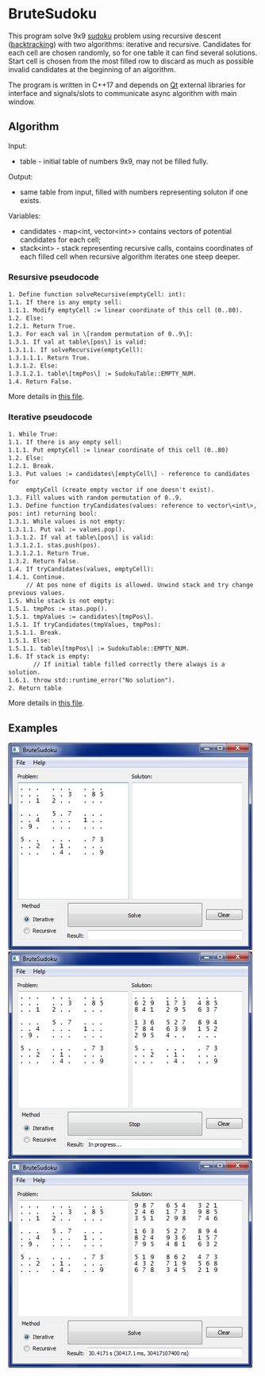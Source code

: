 # BruteSudoku

This program solve 9x9 [sudoku](https://en.wikipedia.org/wiki/Sudoku) problem using recursive descent ([backtracking](https://en.wikipedia.org/wiki/Sudoku_solving_algorithms#Sudoku_brute_force)) with two algorithms: iterative and recursive. Candidates for each cell are chosen randomly, so for one table it can find several solutions. Start cell is chosen from the most filled row to discard as much as possible invalid candidates at the beginning of an algorithm.

The program is written in C++17 and depends on [Qt](https://www.qt.io/offline-installers) external libraries for interface and signals/slots to communicate async algorithm with main window.

## Algorithm

Input:
- table - initial table of numbers 9x9, may not be filled fully.

Output:
- same table from input, filled with numbers representing soluton if one exists.

Variables:
- candidates - map\<int, vector\<int\>\> contains vectors of potential candidates for each cell;
- stack\<int\> - stack representing recursive calls, contains coordinates of each filled cell when recursive algorithm iterates one steep deeper.

### Resursive pseudocode

```
1. Define function solveRecursive(emptyCell: int):
1.1. If there is any empty sell:
1.1.1. Modify emptyCell := linear coordinate of this cell (0..80).
1.2. Else:
1.2.1. Return True.
1.3. For each val in \[random permutation of 0..9\]:
1.3.1. If val at table\[pos\] is valid:
1.3.1.1. If solveRecursive(emptyCell):
1.3.1.1.1. Return True.
1.3.1.2. Else:
1.3.1.2.1. table\[tmpPos\] := SudokuTable::EMPTY_NUM.
1.4. Return False.
```

More details in [this file](src/Solvers/RecursiveSolver.cpp).

### Iterative pseudocode

```
1. While True:
1.1. If there is any empty sell:
1.1.1. Put emptyCell := linear coordinate of this cell (0..80)
1.2. Else:
1.2.1. Break.
1.3. Put values := candidates\[emptyCell\] - reference to candidates for 
     emptyCell (create empty vector if one doesn't exist).
1.3. Fill values with random permutation of 0..9.
1.3. Define function tryCandidates(values: reference to vector\<int\>, pos: int) returning bool:
1.3.1. While values is not empty:
1.3.1.1. Put val := values.pop().
1.3.1.2. If val at table\[pos\] is valid:
1.3.1.2.1. stas.push(pos).
1.3.1.2.1. Return True.
1.3.2. Return False.
1.4. If tryCandidates(values, emptyCell):
1.4.1. Continue.
     // At pos none of digits is allowed. Unwind stack and try change previous values.
1.5. While stack is not empty:
1.5.1. tmpPos := stas.pop().
1.5.1. tmpValues := candidates\[tmpPos\].
1.5.1. If tryCandidates(tmpValues, tmpPos):
1.5.1.1. Break.
1.5.1. Else:
1.5.1.1. table\[tmpPos\] := SudokuTable::EMPTY_NUM.
1.6. If stack is empty:
       // If initial table filled correctly there always is a solution.
1.6.1. throw std::runtime_error("No solution").
2. Return table
```

More details in [this file](src/Solvers/IterativeSolver.cpp).

## Examples
![example1](examples/example1.png)
![example2](examples/example2.png)
![example3](examples/example3.png)
